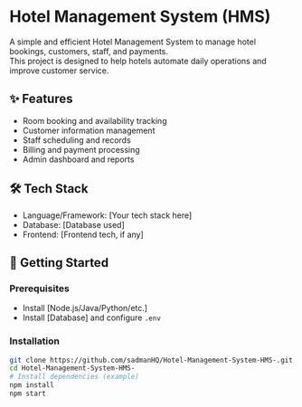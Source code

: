 # Hotel Management System (HMS)

A simple and efficient Hotel Management System to manage hotel bookings, customers, staff, and payments.  
This project is designed to help hotels automate daily operations and improve customer service.

## ✨ Features
- Room booking and availability tracking
- Customer information management
- Staff scheduling and records
- Billing and payment processing
- Admin dashboard and reports

## 🛠️ Tech Stack
- Language/Framework: [Your tech stack here]
- Database: [Database used]
- Frontend: [Frontend tech, if any]

## 🚀 Getting Started

### Prerequisites
- Install [Node.js/Java/Python/etc.]
- Install [Database] and configure `.env`

### Installation
```bash
git clone https://github.com/sadmanHQ/Hotel-Management-System-HMS-.git
cd Hotel-Management-System-HMS-
# Install dependencies (example)
npm install
npm start
